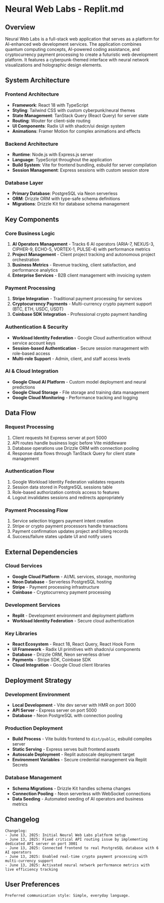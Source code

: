 # Neural Web Labs - Replit.md

## Overview

Neural Web Labs is a full-stack web application that serves as a platform for AI-enhanced web development services. The application combines quantum computing concepts, AI-powered coding assistance, and cryptocurrency payment processing to create a futuristic web development platform. It features a cyberpunk-themed interface with neural network visualizations and holographic design elements.

## System Architecture

### Frontend Architecture
- **Framework**: React 18 with TypeScript
- **Styling**: Tailwind CSS with custom cyberpunk/neural themes
- **State Management**: TanStack Query (React Query) for server state
- **Routing**: Wouter for client-side routing
- **UI Components**: Radix UI with shadcn/ui design system
- **Animations**: Framer Motion for complex animations and effects

### Backend Architecture
- **Runtime**: Node.js with Express.js server
- **Language**: TypeScript throughout the application
- **Build System**: Vite for frontend bundling, esbuild for server compilation
- **Session Management**: Express sessions with custom session store

### Database Layer
- **Primary Database**: PostgreSQL via Neon serverless
- **ORM**: Drizzle ORM with type-safe schema definitions
- **Migrations**: Drizzle Kit for database schema management

## Key Components

### Core Business Logic
1. **AI Operators Management** - Tracks 6 AI operators (ARIA-7, NEXUS-3, CIPHER-9, ECHO-5, VORTEX-1, PULSE-4) with performance metrics
2. **Project Management** - Client project tracking and autonomous project orchestration
3. **Business Metrics** - Revenue tracking, client satisfaction, and performance analytics
4. **Enterprise Services** - B2B client management with invoicing system

### Payment Processing
1. **Stripe Integration** - Traditional payment processing for services
2. **Cryptocurrency Payments** - Multi-currency crypto payment support (BTC, ETH, USDC, USDT)
3. **Coinbase SDK Integration** - Professional crypto payment handling

### Authentication & Security
- **Workload Identity Federation** - Google Cloud authentication without service account keys
- **Session-based Authentication** - Secure session management with role-based access
- **Multi-role Support** - Admin, client, and staff access levels

### AI & Cloud Integration
- **Google Cloud AI Platform** - Custom model deployment and neural predictions
- **Google Cloud Storage** - File storage and training data management
- **Google Cloud Monitoring** - Performance tracking and logging

## Data Flow

### Request Processing
1. Client requests hit Express server at port 5000
2. API routes handle business logic before Vite middleware
3. Database operations use Drizzle ORM with connection pooling
4. Response data flows through TanStack Query for client state management

### Authentication Flow
1. Google Workload Identity Federation validates requests
2. Session data stored in PostgreSQL sessions table
3. Role-based authorization controls access to features
4. Logout invalidates sessions and redirects appropriately

### Payment Processing Flow
1. Service selection triggers payment intent creation
2. Stripe or crypto payment processors handle transactions
3. Payment confirmation updates project and billing records
4. Success/failure states update UI and notify users

## External Dependencies

### Cloud Services
- **Google Cloud Platform** - AI/ML services, storage, monitoring
- **Neon Database** - Serverless PostgreSQL hosting
- **Stripe** - Payment processing infrastructure
- **Coinbase** - Cryptocurrency payment processing

### Development Services
- **Replit** - Development environment and deployment platform
- **Workload Identity Federation** - Secure cloud authentication

### Key Libraries
- **React Ecosystem** - React 18, React Query, React Hook Form
- **UI Framework** - Radix UI primitives with shadcn/ui components
- **Database** - Drizzle ORM, Neon serverless driver
- **Payments** - Stripe SDK, Coinbase SDK
- **Cloud Integration** - Google Cloud client libraries

## Deployment Strategy

### Development Environment
- **Local Development** - Vite dev server with HMR on port 3000
- **API Server** - Express server on port 5000
- **Database** - Neon PostgreSQL with connection pooling

### Production Deployment
- **Build Process** - Vite builds frontend to `dist/public`, esbuild compiles server
- **Static Serving** - Express serves built frontend assets
- **Autoscale Deployment** - Replit autoscale deployment target
- **Environment Variables** - Secure credential management via Replit Secrets

### Database Management
- **Schema Migrations** - Drizzle Kit handles schema changes
- **Connection Pooling** - Neon serverless with WebSocket connections
- **Data Seeding** - Automated seeding of AI operators and business metrics

## Changelog

```
Changelog:
- June 13, 2025: Initial Neural Web Labs platform setup
- June 13, 2025: Fixed critical API routing issue by implementing dedicated API server on port 3001
- June 13, 2025: Connected frontend to real PostgreSQL database with 6 AI operators
- June 13, 2025: Enabled real-time crypto payment processing with multi-currency support
- June 13, 2025: Activated neural network performance metrics with live efficiency tracking
```

## User Preferences

```
Preferred communication style: Simple, everyday language.
```
